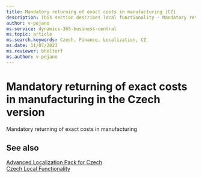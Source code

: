 ```yaml
---
title: Mandatory returning of exact costs in manufacturing [CZ]
description: This section describes local functionality - Mandatory returning of exact costs in Manufacturing in the Czech version of Business Central.
author: v-pejano
ms-service: dynamics-365-business-central
ms.topic: article
ms.search.keywords: Czech, Finance, Localization, CZ
ms.date: 11/07/2023
ms.reviewer: bholtorf
ms.author: v-pejano
---
```


# Mandatory returning of exact costs in manufacturing in the Czech version
Mandatory returning of exact costs in manufacturing

## See also

[Advanced Localization Pack for Czech](ui-extensions-advanced-localization-pack-cz.md)  
[Czech Local Functionality](czech-local-functionality.md)  
